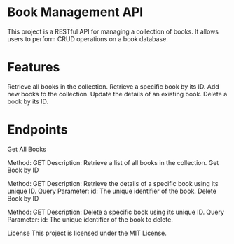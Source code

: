 # Book Management API
This project is a RESTful API for managing a collection of books. It allows users to perform CRUD operations on a book database.

# Features
Retrieve all books in the collection.
Retrieve a specific book by its ID.
Add new books to the collection.
Update the details of an existing book.
Delete a book by its ID.

# Endpoints
Get All Books

Method: GET
Description: Retrieve a list of all books in the collection.
Get Book by ID

Method: GET
Description: Retrieve the details of a specific book using its unique ID.
Query Parameter:
id: The unique identifier of the book.
Delete Book by ID

Method: GET
Description: Delete a specific book using its unique ID.
Query Parameter:
id: The unique identifier of the book to delete.


License
This project is licensed under the MIT License.

